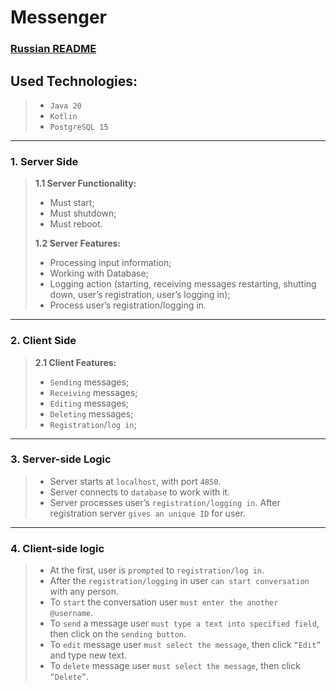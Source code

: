 # Messenger

### [Russian README](https://github.com/vcusnx/messenger/blob/main/README-ru.md)

## **Used Technologies:**
>
> - `Java 20`
> - `Kotlin`
> - `PostgreSQL 15`

---

### **1. Server Side**

> **1.1 Server Functionality:**
>
> - Must start;
> - Must shutdown;
> - Must reboot.
>
> **1.2 Server Features:**
>
> - Processing input information;
> - Working with Database;
> - Logging action (starting, receiving messages restarting, shutting down, user’s registration, user’s logging in);
> - Process user’s registration/logging in.

---

### **2. Client Side**

> **2.1 Client Features:**
>
> - `Sending` messages;
> - `Receiving` messages;
> - `Editing` messages;
> - `Deleting` messages;
> - `Registration`/`log in`;

---

### **3. Server-side Logic**

> - Server starts at `localhost`, with port `4850`.
> - Server connects to `database` to work with it.
> - Server processes user’s `registration/logging in`. After registration server `gives an unique ID` for user.

---

### **4. Client-side logic**

> - At the first, user is `prompted` to `registration/log in`.
> - After the `registration/logging` in user `can start conversation` with any person.
> - To `start` the conversation user `must enter the another @username`.
> - To `send` a message user `must type a text into specified field`, then click on the `sending button`.
> - To `edit` message user `must select the message`, then click `“Edit”` and type new text.
> - To `delete` message user `must select the message`, then click `“Delete”`.
